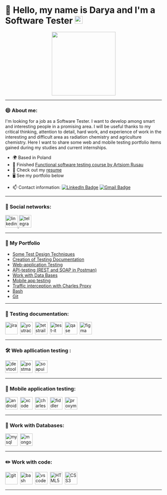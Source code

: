 # 👋 Hello, my name is Darya and I'm a Software Tester <img src="https://em-content.zobj.net/source/microsoft-teams/363/lady-beetle_1f41e.png" height="25">
<div id="header" align="center">
<img src="https://gifdb.com/images/high/cute-girl-happily-working-hard-zkn3gigd5zktg85w.webp" width="205"/>
</div>

---

### 😄 About me:

I'm looking for a job as a Software Tester. I want to develop among smart and interesting people in a promising area. I will be useful thanks to my critical thinking,  attention to detail, hard work, and experience of work in the interesting and difficult area as radiation chemistry and agriculture chemistry. Here I want to share some web and mobile testing portfolio items gained during my studies and current internships.

<ul>
<li>🌍 Based in Poland</li> 
<li>🧠 Finished <a href="">Functional software testing course by Artsiom Rusau</a>
<li>📙 Check out my <a href="https://drive.google.com/file/d/1zAk37doS2hGbEmCNMsR7nl500WE2SWq3/view?usp=sharing">resume</a></li>
<li>🖥️ See my portfolio below</li> 
</ul>

- 📫 Contact information: [![LinkedIn Badge](https://img.shields.io/badge/-@daryadubouskaya-blue?style=flat&logo=LinkedIn&logoColor=white)](https://www.linkedin.com/in/darya-dubouskaya-8090182a0) [![Gmail Badge](https://img.shields.io/badge/-Gmail-red?style=flat&logo=Gmail&logoColor=white)](mailto:darya.dybovskaya.96@gmail.com)

---
### 🤝 Social networks:

  <div id="badges">
    <a href="https://www.linkedin.com/in/darya-dubouskaya-8090182a0" target="_blank">
      <img src="https://cdn-icons-png.flaticon.com/512/2504/2504799.png" width="40" height="40" alt="linkedin" />
    </a>
    <a href="https://t.me/darybaryyy" target="_blank">
      <img src="https://cdn-icons-png.flaticon.com/512/2111/2111646.png" width="40" height="40" alt="telegram" />
    </a>
  </div>

---

### 🚀 My Portfolio

 <ul>
<li>  <a href="https://github.com/ddubouskaya/Test_Design_Techniques">Some Test Design Techniques </a>  </li>   
<li>  <a href="https://github.com/ddubouskaya/Testing_Documentation_Creation">Creation of Testing Documentation</a>  </li>
<li>  <a href="https://github.com/ddubouskaya/Web_App_Testing"> Web-application Testing </a>   </li>
<li> <a href="https://github.com/ddubouskaya/API_Testing">API-testing (REST and SOAP in Postman)</a>   </li>
<li>  <a href="https://github.com/ddubouskaya/DataBases">Work with Data Bases</a>  </li>
<li>  <a href="https://github.com/ddubouskaya/Mobile-App-Testing"> Mobile app testing</a>   </li>
<li> <a href="https://github.com/ddubouskaya/CharlesProxy">Traffic interception with Charles Proxy</a>  </li>
<li> <a href="https://github.com/ddubouskaya/Bash"> Bash </a>  </li>
<li> <a href="https://github.com/ddubouskaya/git"> Git </a> </li>
</ul>  

---
### 📁 Testing documentation:

<div>
  <img src="https://cdn.jsdelivr.net/gh/devicons/devicon/icons/jira/jira-original.svg" title="jira" alt="jira" width="40" height="40"/>&nbsp
  <img src="https://upload.wikimedia.org/wikipedia/commons/thumb/8/8d/YouTrack_Icon.svg/1024px-YouTrack_Icon.svg.png?20200803082248" title="youtrack" alt="youtrack" width="40" height="40"/>&nbsp
  <img src="https://codahosted.io/packs/21236/unversioned/assets/LOGO/ba1091c59bab89cd2fd0f289622731fe16113d7b00905abe64759c313a4b73b76c1b0426076ed76cb74752234c734131df46992d5b8b48fc13e264240e4f7119f736cfeb64df36ded54b5cbf6198b9cadedf18dd0cac5c7dbcd16e6336c29363cd1292ba" title="testrail" alt="tetstrail" width="40" height="40"/>&nbsp
  <img src="https://docs.testit.software/images/testit_logo_icon.png" title="test-it" alt="test-it" width="40" height="40"/>&nbsp
  <img src="https://luna1.co/eb0187.png" title="qase" alt="qase" width="40" height="40"/>&nbsp
  <img src="https://cdn.jsdelivr.net/gh/devicons/devicon/icons/figma/figma-original.svg" title="figma" alt="figma" width="40" height="40"/>&nbsp
</div>

---

### 🛠 Web apllication testing :

<div>
  <img src="https://d33wubrfki0l68.cloudfront.net/38b5c953a4667366685d55db55d057c86db1fc54/a0fdc/static/acae6b24d940347661ca901ea07f47c1/chrome-dev-logo-icon.png" title="devtools" alt="devtools" width="40" height="40"/>&nbsp
  <img src="https://seeklogo.com/images/P/postman-logo-0087CA0D15-seeklogo.com.png" title="postman" alt="postman" width="40" height="40"/>&nbsp
  <img src="https://static0.smartbear.co/smartbearbrand/media/images/home/soapui-icon.svg" title="soapui" alt="soapui" width="40" height="40"/>&nbsp
</div>

---

### 📱 Mobile application testing:

<div>
  <img src="https://cdn.jsdelivr.net/gh/devicons/devicon/icons/androidstudio/androidstudio-original.svg" title="android-studio" alt="android-studio" width="40" height="40"/>&nbsp
  <img src="https://cdn.jsdelivr.net/gh/devicons/devicon/icons/xcode/xcode-original.svg" title="xcode" alt="xcode" width="40" height="40"/>&nbsp
  <img src="https://cdn.icon-icons.com/icons2/3053/PNG/512/charles_proxy_macos_bigsur_icon_190302.png" title="charles-proxy" alt="charles-proxy" width="40" height="40"/>&nbsp
  <img src="https://www.megaleechers.com/storage/Fiddler-Everywhere-Icon.png" title="fiddler" alt="fiddler" width="40" height="40"/>&nbsp
  <img src="https://pbs.twimg.com/profile_images/1589614420766126080/slAIVDtr_400x400.jpg" title="proxyman" alt="proxyman" width="40" height="40"/>&nbsp
</div>


---

### 💾 Work with Databases:

<div>
  <img src="https://cdn.jsdelivr.net/gh/devicons/devicon/icons/mysql/mysql-original.svg" title="mysql" alt="mysql" width="40" height="40"/>&nbsp
  <img src="https://cdn.jsdelivr.net/gh/devicons/devicon/icons/mongodb/mongodb-original.svg" title="mongodb" alt="mongodb" width="40" height="40"/>&nbsp
</div>

---

### ✏️ Work with code:

<div>
  <img src="https://cdn.jsdelivr.net/gh/devicons/devicon/icons/git/git-original.svg" title="git" alt="git" width="40" height="40"/>&nbsp
  <img src="https://upload.wikimedia.org/wikipedia/commons/thumb/4/4b/Bash_Logo_Colored.svg/1024px-Bash_Logo_Colored.svg.png?20180723054350" title="bash" alt="bash" width="40" height="40"/>&nbsp
  <img src="https://cdn.jsdelivr.net/gh/devicons/devicon/icons/vscode/vscode-original.svg" title="vscode" alt="vscode" width="40" height="40"/>&nbsp
  <img src="https://profilinator.rishav.dev/skills-assets/html5-original-wordmark.svg" title="HTML5" alt="HTML5" width="40" height="40"/>&nbsp
  <img src="https://profilinator.rishav.dev/skills-assets/css3-original-wordmark.svg" title="CSS3" alt="CSS3" width="40" height="40"/>&nbsp
</div>

---


